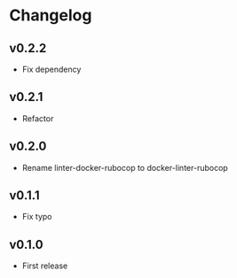 # Changelog

## v0.2.2

* Fix dependency

## v0.2.1

* Refactor

## v0.2.0

* Rename linter-docker-rubocop to docker-linter-rubocop

## v0.1.1

* Fix typo

## v0.1.0

* First release
